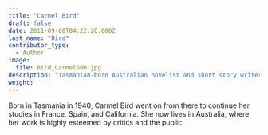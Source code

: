 ```yaml
---
title: "Carmel Bird"
draft: false
date: 2011-09-08T04:22:26.000Z
last_name: "Bird"
contributor_type:
  - Author
image:
  file: Bird_Carmel600.jpg
description: "Tasmanian-born Australian novelist and short story writer"
weight:
---
```


Born in Tasmania in 1940, Carmel Bird went on from there to continue her studies in France, Spain, and California. She now lives in Australia, where her work is highly esteemed by critics and the public.

